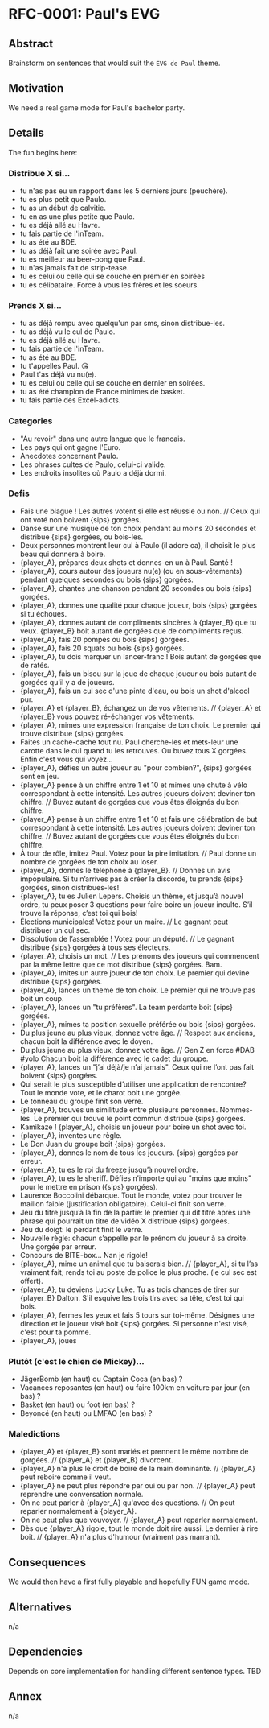 # RFC-0001: Paul's EVG

## Abstract

Brainstorm on sentences that would suit the `EVG de Paul` theme.

## Motivation

We need a real game mode for Paul's bachelor party.

## Details

The fun begins here:

### Distribue X si...

- tu n'as pas eu un rapport dans les 5 derniers jours (peuchère).
- tu es plus petit que Paulo.
- tu as un début de calvitie.
- tu en as une plus petite que Paulo.
- tu es déjà allé au Havre.
- tu fais partie de l'inTeam.
- tu as été au BDE.
- tu as déjà fait une soirée avec Paul.
- tu es meilleur au beer-pong que Paul.
- tu n'as jamais fait de strip-tease.
- tu es celui ou celle qui se couche en premier en soirées
- tu es célibataire. Force à vous les frères et les soeurs.

### Prends X si...

- tu as déjà rompu avec quelqu'un par sms, sinon distribue-les.
- tu as déjà vu le cul de Paulo.
- tu es déjà allé au Havre.
- tu fais partie de l'inTeam.
- tu as été au BDE.
- tu t'appelles Paul. 😘
- Paul t'as déjà vu nu(e).
- tu es celui ou celle qui se couche en dernier en soirées.
- tu as été champion de France minimes de basket.
- tu fais partie des Excel-adicts.

### Categories

- "Au revoir" dans une autre langue que le francais.
- Les pays qui ont gagne l'Euro.
- Anecdotes concernant Paulo.
- Les phrases cultes de Paulo, celui-ci valide.
- Les endroits insolites où Paulo a déjà dormi.

### Defis

- Fais une blague ! Les autres votent si elle est réussie ou non. // Ceux qui ont voté non boivent {sips} gorgées.
- Danse sur une musique de ton choix pendant au moins 20 secondes et distribue {sips} gorgées, ou bois-les.
- Deux personnes montrent leur cul à Paulo (il adore ca), il choisit le plus beau qui donnera à boire.
- {player_A}, prépares deux shots et donnes-en un à Paul. Santé !
- {player_A}, cours autour des joueurs nu(e) (ou en sous-vêtements) pendant quelques secondes ou bois {sips} gorgées.
- {player_A}, chantes une chanson pendant 20 secondes ou bois {sips} gorgées.
- {player_A}, donnes une qualité pour chaque joueur, bois {sips} gorgées si tu échoues.
- {player_A}, donnes autant de compliments sincères à {player_B} que tu veux. {player_B} boit autant de gorgées que de compliments reçus.
- {player_A}, fais 20 pompes ou bois {sips} gorgées.
- {player_A}, fais 20 squats ou bois {sips} gorgées.
- {player_A}, tu dois marquer un lancer-franc ! Bois autant de gorgées que de ratés.
- {player_A}, fais un bisou sur la joue de chaque joueur ou bois autant de gorgées qu'il y a de joueurs.
- {player_A}, fais un cul sec d'une pinte d'eau, ou bois un shot d'alcool pur.
- {player_A} et {player_B}, échangez un de vos vêtements. // {player_A} et {player_B} vous pouvez ré-échanger vos vêtements.
- {player_A}, mimes une expression française de ton choix. Le premier qui trouve distribue {sips} gorgées.
- Faites un cache-cache tout nu. Paul cherche-les et mets-leur une carotte dans le cul quand tu les retrouves. Ou buvez tous X gorgées. Enfin c'est vous qui voyez...
- {player_A}, défies un autre joueur au "pour combien?", {sips} gorgées sont en jeu.
- {player_A} pense à un chiffre entre 1 et 10 et mimes une chute à vélo correspondant à cette intensité. Les autres joueurs doivent deviner ton chiffre. // Buvez autant de gorgées que vous êtes éloignés du bon chiffre.
- {player_A} pense à un chiffre entre 1 et 10 et fais une célébration de but correspondant à cette intensité. Les autres joueurs doivent deviner ton chiffre. // Buvez autant de gorgées que vous êtes éloignés du bon chiffre.
- À tour de rôle, imitez Paul. Votez pour la pire imitation. // Paul donne un nombre de gorgées de ton choix au loser.
- {player_A}, donnes le telephone à {player_B}. // Donnes un avis impopulaire. Si tu n’arrives pas à créer la discorde, tu prends {sips} gorgées, sinon distribues-les!
- {player_A}, tu es Julien Lepers. Choisis un thème, et jusqu’à nouvel ordre, tu peux poser 3 questions pour faire boire un joueur inculte. S’il trouve la réponse, c’est toi qui bois!
- Élections municipales! Votez pour un maire. // Le gagnant peut distribuer un cul sec.
- Dissolution de l’assemblée ! Votez pour un député. // Le gagnant distribue {sips} gorgées à tous ses électeurs.
- {player_A}, choisis un mot. // Les prénoms des joueurs qui commencent par la même lettre que ce mot distribue {sips} gorgées. Bam.
- {player_A}, imites un autre joueur de ton choix. Le premier qui devine distribue {sips} gorgées.
- {player_A}, lances un theme de ton choix. Le premier qui ne trouve pas boit un coup.
- {player_A}, lances un "tu préfères". La team perdante boit {sips} gorgées.
- {player_A}, mimes ta position sexuelle préférée ou bois {sips} gorgées.
- Du plus jeune au plus vieux, donnez votre âge. // Respect aux anciens, chacun boit la différence avec le doyen.
- Du plus jeune au plus vieux, donnez votre âge. // Gen Z en force #DAB #yolo Chacun boit la différence avec le cadet du groupe.
- {player_A}, lances un "j’ai déjà/je n’ai jamais". Ceux qui ne l’ont pas fait boivent {sips} gorgées.
- Qui serait le plus susceptible d’utiliser une application de rencontre? Tout le monde vote, et le charot boit une gorgée.
- Le tonneau du groupe finit son verre.
- {player_A}, trouves un similitude entre plusieurs personnes. Nommes-les. Le premier qui trouve le point commun distribue {sips} gorgées. 
- Kamikaze ! {player_A}, choisis un joueur pour boire un shot avec toi. 
- {player_A}, inventes une règle.
- Le Don Juan du groupe boit {sips} gorgées. 
- {player_A}, donnes le nom de tous les joueurs. {sips} gorgées par erreur.
- {player_A}, tu es le roi du freeze jusqu’à nouvel ordre.
- {player_A}, tu es le sheriff. Défies n’importe qui au "moins que moins" pour le mettre en prison ({sips} gorgées).
- Laurence Boccolini débarque. Tout le monde, votez pour trouver le maillon faible (justification obligatoire). Celui-ci finit son verre.
- Jeu du titre jusqu’à la fin de la partie: le premier qui dit titre après une phrase qui pourrait un titre de vidéo X distribue {sips} gorgées.
- Jeu du doigt: le perdant finit le verre.
- Nouvelle règle: chacun s’appelle par le prénom du joueur à sa droite. Une gorgée par erreur.
- Concours de BITE-box… Nan je rigole!
- {player_A}, mime un animal que tu baiserais bien. // {player_A}, si tu l’as vraiment fait, rends toi au poste de police le plus proche. (le cul sec est offert). 
- {player_A}, tu deviens Lucky Luke. Tu as trois chances de tirer sur {player_B} Dalton. S'il esquive les trois tirs avec sa tête, c’est toi qui bois.
- {player_A}, fermes les yeux et fais 5 tours sur toi-même. Désignes une direction et le joueur visé boit {sips} gorgées. Si personne n'est visé, c'est pour ta pomme.
- {player_A}, joues 

### Plutôt (c'est le chien de Mickey)...

- JägerBomb (en haut) ou Captain Coca (en bas) ?
- Vacances reposantes (en haut) ou faire 100km en voiture par jour (en bas) ?
- Basket (en haut) ou foot (en bas) ?
- Beyoncé (en haut) ou LMFAO (en bas) ?

### Maledictions

- {player_A} et {player_B} sont mariés et prennent le même nombre de gorgées. // {player_A} et {player_B} divorcent.
- {player_A} n'a plus le droit de boire de la main dominante. // {player_A} peut reboire comme il veut.
- {player_A} ne peut plus répondre par oui ou par non. // {player_A} peut reprendre une conversation normale.
- On ne peut parler à {player_A} qu'avec des questions. // On peut reparler normalement à {player_A}.
- On ne peut plus que vouvoyer. // {player_A} peut reparler normalement.
- Dès que {player_A} rigole, tout le monde doit rire aussi. Le dernier à rire boit. // {player_A} n'a plus d'humour (vraiment pas marrant).

## Consequences

We would then have a first fully playable and hopefully FUN game mode.

## Alternatives

n/a

## Dependencies

Depends on core implementation for handling different sentence types. TBD

## Annex

n/a
